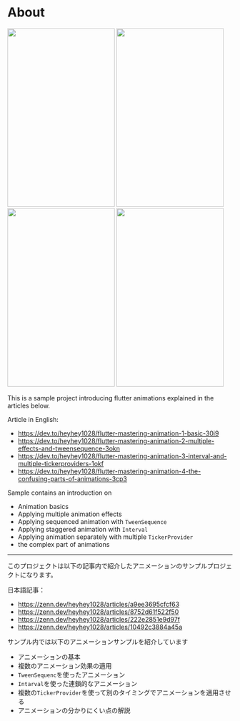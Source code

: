 # About

<img width="240" height="400" src="https://user-images.githubusercontent.com/44666053/201475409-6a75b214-4e8f-4d7b-9d72-4438a0dd4da6.gif"> <img width="240" height="400" src="https://user-images.githubusercontent.com/44666053/201475404-be8660e4-a788-4260-bbed-55dc248399c5.gif"> <img width="240" height="400" src="https://user-images.githubusercontent.com/44666053/201475077-2042e91d-795a-45f0-b6f3-a07b88687872.gif"> <img width="240" height="400" src="https://user-images.githubusercontent.com/44666053/201474785-56e97d8e-0610-4492-adc9-6f154233f2b8.gif">

This is a sample project introducing flutter animations explained in the articles below.

Article in English:
- https://dev.to/heyhey1028/flutter-mastering-animation-1-basic-30i9
- https://dev.to/heyhey1028/flutter-mastering-animation-2-multiple-effects-and-tweensequence-3okn
- https://dev.to/heyhey1028/flutter-mastering-animation-3-interval-and-multiple-tickerproviders-1okf
- https://dev.to/heyhey1028/flutter-mastering-animation-4-the-confusing-parts-of-animations-3cp3

Sample contains an introduction on 
- Animation basics
- Applying multiple animation effects
- Applying sequenced animation with `TweenSequence`
- Applying staggered animation with `Interval`
- Applying animation separately with multiple `TickerProvider`
- the complex part of animations

-----------

このプロジェクトは以下の記事内で紹介したアニメーションのサンプルプロジェクトになります。

日本語記事：
- https://zenn.dev/heyhey1028/articles/a9ee3695cfcf63
- https://zenn.dev/heyhey1028/articles/8752d61f522f50
- https://zenn.dev/heyhey1028/articles/222e2851e9d97f
- https://zenn.dev/heyhey1028/articles/10492c3884a45a

サンプル内では以下のアニメーションサンプルを紹介しています
- アニメーションの基本
- 複数のアニメーション効果の適用
- `TweenSequenc`を使ったアニメーション
- `Intarval`を使った連鎖的なアニメーション
- 複数の`TickerProvider`を使って別のタイミングでアニメーションを適用させる
- アニメーションの分かりにくい点の解説

